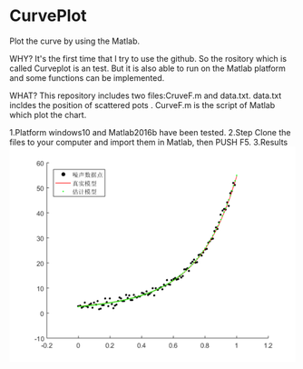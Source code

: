 # CurvePlot
Plot the curve by using the Matlab.

WHY?
It's the first time that I try to use the github. So the rository which is called Curveplot is an test.
But it is also able to run on the Matlab platform and some functions can be implemented.

WHAT?
This repository includes two files:CruveF.m and data.txt.
data.txt incldes the position of scattered pots .
CurveF.m is the script of Matlab which plot the chart.

1.Platform
windows10  and  Matlab2016b have been tested.
2.Step
Clone the files to your computer and import them in Matlab, then PUSH F5.
3.Results
![Image text](https://github.com/cabbage666/CurvePlot/blob/master/result.png)
